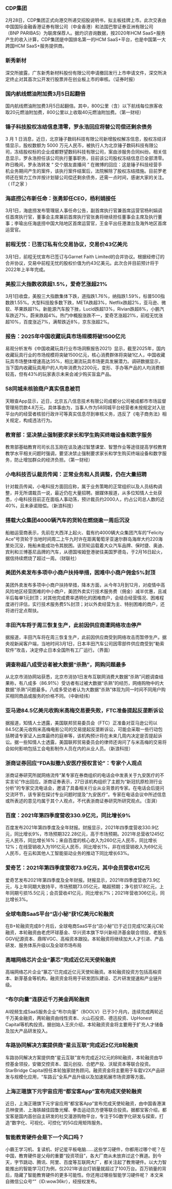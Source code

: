 ### CDP集团
2月28日，CDP集团正式向港交所递交招股说明书，拟主板挂牌上市。此次交表由中国国际金融香港证券有限公司（中金香港）和法国巴黎证券亚洲有限公司（BNP PARIBAS）为联席保荐人。据灼识咨询数据，按2020年HCM SaaS+服务产生的收入计算，CDP集团是中国排名第一的HCM SaaS+平台，也是中国第一大跨国HCM SaaS+服务提供商。
### 新秀新材
深交所披露，广东新秀新材料股份有限公司申请撤回发行上市申请文件，深交所决定终止对其首次公开发行股票并在创业板上市的审核。（证券时报）
### 国内航线燃油附加费3月5日起翻倍
国内航线燃油附加费3月5日起翻倍。其中，800公里（含）以下航线每位旅客收取20元燃油附加费，800公里以上收取40元燃油附加费。（第一财经）
### 锤子科技股权冻结信息清零，罗永浩回应将替公司偿还剩余债务
3 月 1 日消息，近日，北京锤子数码科技有限公司新增股权解冻信息，股权冻结详情显示，股权数额为 5000 万元人民币，被执行人为北京锤子数码科技有限公司，冻结股权标的企业成都野望数码科技有限公司，案由涉服务合同纠纷。相关信息显示，罗永浩担任该公司执行董事职务，目前该公司股权冻结信息已全部清零。昨日晚间，罗永浩转发 “ 交个朋友直播间 ” 在微博的回应：这是锤子科技经营手机业务期间产生的案件，该执行案件结案后，法院解除了股权冻结措施。目前罗老师还在努力工作并按计划替公司偿还剩余债务，还需一点时间，感谢大家的关注。（ IT之家 ）
### 海底捞公布新任命：张勇卸任CEO，杨利娟接任
3月1日，海底捞发布管理层人事任命公告，副首席执行官兼首席运营官杨利娟调任首席执行官，董事会主席兼前首席执行官张勇将继续担任董事会主席及执行董事；李瑜出任海底捞中国大陆地区首席运营官，王金平出任港澳台及海外地区首席运营官。
### 前程无忧：已签订私有化交易协议，交易价43亿美元
3月1日，前程无忧宣布已签订与Garnet Faith Limited的合并协议。根据经修订的合并协议，交易中前程无忧的股权价值为约43亿美元。此次合并目前预计将于2022年上半年完成。
### 美股三大指数收跌超1.5%，爱奇艺涨超21%
3月1日收盘，美股三大指数集体下跌，道指跌1.76%，纳指跌1.59%，标普500指数跌1.55%。大型科技股多数下跌，META跌超3%，Netflix跌超2%，亚马逊、微软、苹果跌超1%。新能源汽车股下挫，Lucid跌超13%，Rivian跌超8%，小鹏汽车跌近7%，蔚来跌超4%。热门中概股涨跌不一，爱奇艺涨超21%，前程无忧涨超10%，百度涨近7%，满帮跌近8%，京东涨超2%。
### 报告：2025年中国收藏玩具市场规模将破1500亿元
易观分析发布《中国收藏玩具行业市场洞察报告2021》显示，截至2025年，国内收藏玩具行业的市场规模将突破1500亿元，核心消费群体将突破1亿人，中国收藏玩具市场整体增速高达35%，相比潮流玩具市场更具发展潜力。调研数据显示，当下国内收藏玩具用户的人均年消费为2200元，变形、手办等产品的人均消费额较高，但有43%的玩家表示未来会减少购买盲盒产品。
### 58同城未核验商户真实信息被罚
天眼查App显示，近日，北京五八信息技术有限公司成都分公司被成都市市场监督管理局罚款4.8万元。具体事由为，当事人作为58同城平台经营者未按规定对入驻平台内的经营者核验行政许可等真实信息尽到审核义务，违反了《电子商务法》相关规定，构成违法行为。
### 教育部：坚决禁止强制要求家长和学生购买终端设备和数字服务
教育部基础教育司司长吕玉刚在谈及通过智慧课堂、智慧作业等途径提高学校教育教学水平相关问题时强调，要坚决禁止强制要求家长和学生购买终端设备和数字服务，防止增加群众的经济负担。（第一财经）
### 小电科技否认裁员传闻：正常业务和人员调整，仍在大量招聘
针对裁员传闻，小电科技方面回应称，属于业务策略的正常组织以及人员结构调整，并无所谓裁员一说，最近仍在大量招聘。据媒体报道，从多位知情人士处获悉，小电科技目前正在面临人事动荡，预计裁员约2000人，约占公司总人数的近40%，且未承诺赔偿。（新浪科技）
### 搭载大众集团4000辆汽车的货轮在燃烧逾一周后沉没
船舶运营商表示，先前在大西洋上起火、载有约4000辆大众集团汽车的“Felicity Ace”号货轮于当地时间周二上午九时许在距离葡萄牙亚速尔群岛海岸大约220海里处沉没，拖船未能成功令其脱困。该货轮运载着大众汽车品牌、保时捷、奥迪、宾利和兰博基尼品牌的汽车，从德国埃姆登港驶往美国罗德岛，于2月16日起火，据信持续燃烧了超过一周。（财联社）
### 美团外卖发布多项中小商户扶持举措，困难中小商户佣金5%封顶
美团外卖发布多项中小商户扶持举措，降本方面，从今年3月到12月，对疫情中高风险地区经营困难的中小商户，美团外卖实行技术服务费（佣金）减半优惠，且减半后每单1元封顶；对其他完成费率透明化的困难商户，会结合经营情况、困难程度进行评估，实行技术服务费5%封顶；对以外卖经营为主、特别困难的商户，还将进行定点帮扶。
### 丰田汽车将于周三恢复生产，此前因供应商遭网络攻击停产
据报道，丰田汽车将在周三恢复生产，此前因供应商受到网络攻击而暂停生产。据央视新闻客户端，当地时间3月1日，日本丰田汽车公司因零部件供应商受到“勒索软件”攻击，决定停止日本全国所有工厂运行。（界面）
### 调查称超八成受访者被大数据“杀熟”，网购问题最多
从北京市消协网站获悉，北京市消协1日发布互联网消费大数据“杀熟”问题调查结果称，有八成多（86.91%）受访者有过被大数据“杀熟”的经历，网络购物中的大数据“杀熟”问题最多。八成多受访者认为大数据“杀熟”体现为同一时间不同用户购买相同商品或服务的价格不同。（中新经纬）
### 亚马逊84.5亿美元收购米高梅交易要失败，FTC准备提起反垄断诉讼
据报道，知情人士透露，美国联邦贸易委员会（FTC）正准备对亚马逊公司以84.5亿美元收购米高梅电影公司的交易提起反垄断诉讼，可能会采取一些行动包括聘请专家证人出席最终的庭审等，该机构预计将在未来几周内决定是否提起诉讼。据一些知情人士透露，美国联邦贸易委员会的律师还询问了与米高梅的交易将会如何影响包括工会电影制作人员在内的从业人员。（新浪科技）
### 浙商证券回应“FDA拟撤九安医疗授权言论”：专家个人观点
浙商证券研究所就网络流传“某专家在券商组织的电话会中发表关于九安医疗的不实言论”作出回应。浙商证券表示，27日该机构组织了主题为“新冠抗原检测行业分析”的专家交流电话会，邀请了具备相关行业从业背景的专家。在电话会后提问交流环节，该专家在探讨专业问题时提及“九安医疗”。专家在电话会议中所述信息或所表述的意见均属于其个人观点，不代表浙商证券研究所研究观点。（澎湃）
### 百度：2021年第四季度营收330.9亿元，同比增长9%
百度发布2021年第四季度及全年财报。财报显示，2021年四季度营收330.9亿元，同比增长9%，市场预期322.28亿元，高于市场预期。2021年总营收1245亿元人民币，同比增长16%；来自百度的核心收入为260亿元人民币，同比增长12%；在线营销收入为191亿元人民币，同比增长1%，非在线营销收入为69亿元人民币，在云和其他人工智能驱动业务的推动下同比增长63%。
### 爱奇艺：2021年第四季度营收73.9亿元，其中会员营收41亿元
爱奇艺发布2021年第四季度及全年财报。财报显示，2021年四季度营收73.9亿元，与上年同期大致持平，市场预期73.05亿元，略超预期；净亏损17.8亿元，上年同期亏损15.5亿元；会员营收41亿元，同比增长7%；2021年营收306亿元，同比增长3%。
### 全球电商SaaS平台“店小秘”获1亿美元C轮融资
在B+轮融资完成8个月后，全球电商SaaS平台“店小秘”已于近日完成1亿美元C轮融资，本轮融资由老虎环球基金、华兴资本旗下华兴新经济基金联合领投，老股东GGV纪源资本、鼎晖VGC、高榕资本跟投。本轮融资将继续加大人才引进、产品研发、服务体系升级以及全球市场布局
### 高端网络芯片企业“篆芯”完成近亿元天使轮融资
高端网络芯片企业“篆芯”已完成近亿元天使轮融资。本轮融资投资方包括高榕资本、新芽基金等机构，融资资金将用于研发团队建设、芯片研发提速和产业链升级。
### “布尔向量”连获近千万美金两轮融资
AI视频生成SaaS服务企业“布尔向量”（BOOLV）已于3个月内，连续完成两轮近千万美金融资，两轮融资由线性资本、火山石投资、德迅投资、UpHonest Capital等机构投资。据创始人王庆介绍，本轮融资资金将主要用于扩充人才储备及加大产品研发投入。
### 车路协同解决方案提供商“星云互联”完成近2亿元B轮融资
车路协同解决方案提供商“星云互联”宣布完成近2亿元的B轮融资，本轮融资由华控基金领投，安徽交控资本、国元创投、合肥产投、沃赋资本等联合投资。StarBridge Capital担任本轮独家财务顾问。融资资金将主要用于车载V2X产品研发与规模化应用，“车路云”全系产品升级以及加速拓展市场资源等方面。
### 上海正珊旗下元宇宙应用“都宝客App”宣布完成天使轮融资
近日，上海正珊旗下元宇宙应用“都宝客App”宣布完成天使轮融资，由中国香港演员林俊贤、上海铁越佳园鲁光耀、拳击运动员方便等联合投资。据都宝客介绍，都宝客是国内首创自主研发的社交漫游购物平台，专注于5G数字化研发与探索，打造“数字化、可视化、可控化”的5G应用矩阵服务。
### 智能教育硬件会是下一个风口吗？
小霸王学习机、复读机、好记星平板电脑……这些学习硬件，你都用过哪个呢？在中国，教育硬件是父母的重要“投资项目”，各大厂商从未放弃过这个赛道。到今天，字节跳动、腾讯、阿里、百度等互联网大厂，都关注起了教育硬件。以大力智能推出的智能学习灯为例，仅2021年该台灯销量就超过了100万台。百万销量的背后，隐藏了智能教育硬件的更多可能性。你还用过哪些智能学习硬件呢？
本文来自微信公众号“”（ID:wow36kr），经授权发布。
